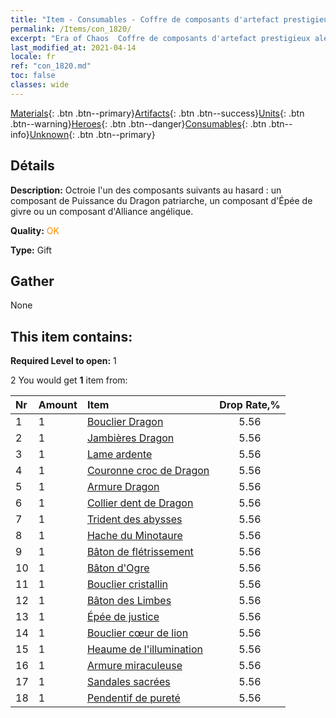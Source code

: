 ```yaml
---
title: "Item - Consumables - Coffre de composants d'artefact prestigieux aléatoire"
permalink: /Items/con_1820/
excerpt: "Era of Chaos  Coffre de composants d'artefact prestigieux aléatoire"
last_modified_at: 2021-04-14
locale: fr
ref: "con_1820.md"
toc: false
classes: wide
---
```

 [Materials](/fr/Items/){: .btn .btn--primary}[Artifacts](/fr/Items/Artifacts/){: .btn .btn--success}[Units](/fr/Items/Units/){: .btn .btn--warning}[Heroes](/fr/Items/Heroes/){: .btn .btn--danger}[Consumables](/fr/Items/Consumables/){: .btn .btn--info}[Unknown](/fr/Items/Unknown/){: .btn .btn--primary}

## Détails
 **Description:** Octroie l'un des composants suivants au hasard : un composant de Puissance du Dragon patriarche, un composant d'Épée de givre ou un composant d'Alliance angélique.

 **Quality:** <span style="color: #FF8C00">OK</span>

 **Type:** Gift

## Gather

  None

## This item contains:

 **Required Level to open:** 1

 2 You would get **1** item  from:

  | Nr | Amount |     Item    | Drop Rate,% |
  |:---|:-------|:------------|:---------:|
  | 1 | 1 | [Bouclier Dragon](/fr/Items/art_144/) | 5.56 | 
  | 2 | 1 | [Jambières Dragon](/fr/Items/art_145/) | 5.56 | 
  | 3 | 1 | [Lame ardente](/fr/Items/art_146/) | 5.56 | 
  | 4 | 1 | [Couronne croc de Dragon](/fr/Items/art_147/) | 5.56 | 
  | 5 | 1 | [Armure Dragon](/fr/Items/art_148/) | 5.56 | 
  | 6 | 1 | [Collier dent de Dragon](/fr/Items/art_149/) | 5.56 | 
  | 7 | 1 | [Trident des abysses](/fr/Items/art_160/) | 5.56 | 
  | 8 | 1 | [Hache du Minotaure](/fr/Items/art_161/) | 5.56 | 
  | 9 | 1 | [Bâton de flétrissement](/fr/Items/art_162/) | 5.56 | 
  | 10 | 1 | [Bâton d'Ogre](/fr/Items/art_163/) | 5.56 | 
  | 11 | 1 | [Bouclier cristallin](/fr/Items/art_164/) | 5.56 | 
  | 12 | 1 | [Bâton des Limbes](/fr/Items/art_165/) | 5.56 | 
  | 13 | 1 | [Épée de justice](/fr/Items/art_150/) | 5.56 | 
  | 14 | 1 | [Bouclier cœur de lion](/fr/Items/art_151/) | 5.56 | 
  | 15 | 1 | [Heaume de l'illumination](/fr/Items/art_152/) | 5.56 | 
  | 16 | 1 | [Armure miraculeuse](/fr/Items/art_153/) | 5.56 | 
  | 17 | 1 | [Sandales sacrées](/fr/Items/art_154/) | 5.56 | 
  | 18 | 1 | [Pendentif de pureté](/fr/Items/art_155/) | 5.56 | 
